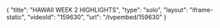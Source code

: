 {
    "title": "HAWAII WEEK 2 HIGHLIGHTS",
    "type": "solo",
    "layout": "iframe-static",
    "videoId": "159630",
    "url": "\/tvpembed\/159630"
}